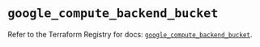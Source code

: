 # `google_compute_backend_bucket`

Refer to the Terraform Registry for docs: [`google_compute_backend_bucket`](https://registry.terraform.io/providers/hashicorp/google/6.6.0/docs/resources/compute_backend_bucket).
